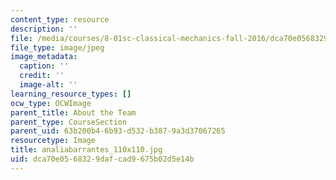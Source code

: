 ```yaml
---
content_type: resource
description: ''
file: /media/courses/8-01sc-classical-mechanics-fall-2016/dca70e0568329dafcad9675b02d5e14b_analiabarrantes_110x110.jpg
file_type: image/jpeg
image_metadata:
  caption: ''
  credit: ''
  image-alt: ''
learning_resource_types: []
ocw_type: OCWImage
parent_title: About the Team
parent_type: CourseSection
parent_uid: 63b200b4-6b93-d532-b387-9a3d37067265
resourcetype: Image
title: analiabarrantes_110x110.jpg
uid: dca70e05-6832-9daf-cad9-675b02d5e14b
---
```

